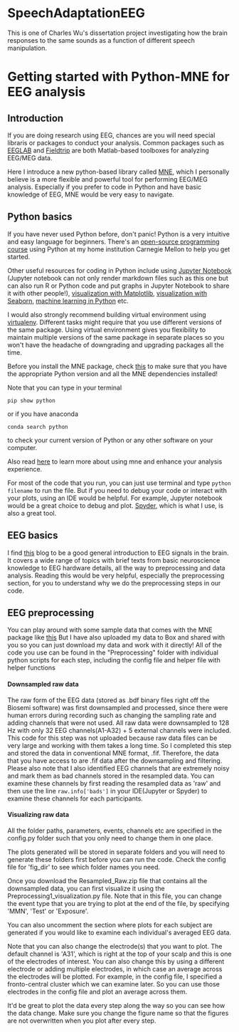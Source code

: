 # SpeechAdaptationEEG

This is one of Charles Wu's dissertation project investigating how the brain responses to the same sounds as a function of different speech manipulation. 

# Getting started with Python-MNE for EEG analysis

## Introduction
If you are doing research using EEG, chances are you will need special libraris or packages to conduct your analysis. Common packages such as [EEGLAB](https://sccn.ucsd.edu/eeglab/index.php) and [Fieldtrip](http://www.fieldtriptoolbox.org/) are both Matlab-based toolboxes for analyzing EEG/MEG data. 

Here I introduce a new python-based library called [MNE](https://mne.tools/stable/index.html), which I personally believe is a more flexible and powerful tool for performing EEG/MEG analysis. Especially if you prefer to code in Python and have basic knowledge of EEG, MNE would be very easy to navigate. 

## Python basics
If you have never used Python before, don't panic! Python is a very intuitive and easy language for beginners. There's an [open-source programming course](https://www.cs.cmu.edu/~112/index.html) using Python at my home institution Carnegie Mellon to help you get started. 

Other useful resources for coding in Python include using [Jupyter Notebook](https://jupyter.org/) (Jupyter notebook can not only render markdown files such as this one but can also run R or Python code and put graphs in Jupyter Notebook to share it with other people!), [visualization with Matplotlib](https://matplotlib.org/), [visualization with Seaborn](https://seaborn.pydata.org/), [machine learning in Python](https://towardsdatascience.com/beginners-guide-to-machine-learning-with-python-b9ff35bc9c51) etc.

I would also strongly recommend building virtual environment using [virtualenv](https://medium.com/@__pamaron__/understanding-and-use-python-virtualenvs-from-data-scientist-perspective-bfed61faeb3f). Different tasks might require that you use different versions of the same package. Using virtual environment gives you flexibility to maintain multiple versions of the same package in separate places so you won't have the headache of downgrading and upgrading packages all the time. 

Before you install the MNE package, check [this](https://mne.tools/stable/install/mne_python.html) to make sure that you have the appropriate Python version and all the MNE dependencies installed! 

Note that you can type in your terminal

`pip show python`

or if you have anaconda

`conda search python`

to check your current version of Python or any other software on your computer.

Also read [here](https://mne.tools/stable/install/index.html) to learn more about using mne and enhance your analysis experience.  

For most of the code that you run, you can just use terminal and type
`python filename` 
to run the file. But if you need to debug your code or interact with your plots, using an IDE would be helpful. For example, Jupyter notebook would be a great choice to debug and plot. [Spyder](https://www.spyder-ide.org/), which is what I use, is also a great tool. 

## EEG basics
I find [this](https://imotions.com/blog/eeg/) blog to be a good general introduction to EEG signals in the brain. It covers a wide range of topics with brief texts from basic neuroscience knowledge to EEG hardware details, all the way to preprocessing and data analysis. Reading this would be very helpful, especially the preprocessing section, for you to understand why we do the preprocessing steps in our code. 

## EEG preprocessing

You can play around with some sample data that comes with the MNE package like [this](https://mne.tools/stable/auto_examples/io/plot_read_epochs.html#sphx-glr-auto-examples-io-plot-read-epochs-py)
But I have also uploaded my data to Box and shared with you so you can just download my data and work with it directly! All of the code you use can be found in the "Preprocessing" folder with individual python scripts for each step, including the config file and helper file with helper functions

#### Downsampled raw data
The raw form of the EEG data (stored as .bdf binary files right off the Biosemi software) was first downsampled and processed, since there were human errors during recording such as changing the sampling rate and adding channels that were not used. All raw data were downsampled to 128 Hz with only 32 EEG channels(A1-A32) + 5 external channels were included. This code for this step was not uploaded because raw data files can be very large and working with them takes a long time. So I completed this step and stored the data in conventional MNE format, .fif. Therefore, the data that you have access to are .fif data after the downsampling and filtering. Please also note that I also identified EEG channels that are extremely noisy and mark them as bad channels stored in the resampled data. You can examine these channels by first reading the resampled data as 'raw' and then use the line
`raw.info['bads']` in your IDE(Jupyter or Spyder)
to examine these channels for each participants. 

#### Visualizing raw data
All the folder paths, parameters, events, channels etc are specified in the config.py folder such that you only need to change them in one place. 

The plots generated will be stored in separate folders and you will need to generate these folders first before you can run the code. Check the config file for 'fig_dir' to see which folder names you need. 

Once you download the Resampled_Raw.zip file that contains all the downsampled data, you can first visualize it using the Preprocessing1_visualization.py file. Note that in this file, you can change the event type that you are trying to plot at the end of the file, by specifying 'MMN', 'Test' or 'Exposure'. 

You can also uncomment the section where plots for each subject are generated if you would like to examine each individual's averaged EEG data. 

Note that you can also change the electrode(s) that you want to plot. The default channel is 'A31', which is right at the top of your scalp and this is one of the electrodes of interest. You can also change this by using a different electrode or adding multiple electrodes, in which case an average across the electrodes will be plotted. For example, in the config file, I specified a fronto-central cluster which we can examine later. So you can use those electrodes in the config file and plot an average across them. 

It'd be great to plot the data every step along the way so you can see how the data change. Make sure you change the figure name so that the figures are not overwritten when you plot after every step. 







